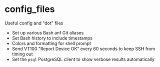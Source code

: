 # config_files
Useful config and "dot" files

* Set up various Bash anf Git aliases
* Set Bash history to include timestamps
* Colors and formatting for shell prompt
* Send VT100 "Report Device OK" every 60 seconds to keep SSH from timing out
* Set the `psql` PostgreSQL client to show verbose results automatically
